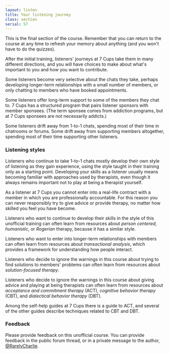 ```yaml
---
layout: listen
title: Your listening journey
class: section
serial: 57
---
```

This is the final section of the course. Remember that you can return to the course at any time to refresh your memory about anything (and you won't have to do the quizzes).

After the initial training, listeners' journeys at 7 Cups take them in many different directions, and you will have choices to make about what's important to you and how you want to contribute.

Some listeners become very selective about the chats they take, perhaps developing longer-term relationships with a small number of members, or only chatting to members who have booked appointments.

Some listeners offer long-term support to some of the members they chat to. 7 Cups has a structured program that pairs listener sponsors with member sponsees. (The term sponsee comes from addiction programs, but at 7 Cups sponsees are not necessarily addicts.)

Some listeners drift away from 1-to-1 chats, spending most of their time in chatrooms or forums. Some drift away from supporting members altogether, spending most of their time supporting other listeners.

### Listening styles

Listeners who continue to take 1-to-1 chats mostly develop their own style of listening as they gain experience, using the style taught in their training only as a starting point. Developing your skills as a listener usually means becoming familiar with approaches used by therapists, even though it always remains important not to play at being a therapist yourself.

As a listener at 7 Cups you cannot enter into a real-life contract with a member in which you are professionally accountable. For this reason you can never responsibly try to give advice or provide therapy, no matter how skilled you feel you have become.

Listeners who want to continue to develop their skills in the style of this unofficial training can often learn from resources about *person centered*, *humanistic*, or *Rogerian* therapy, because it has a similar style.

Listeners who want to enter into longer-term relationships with members can often learn from resources about *transactional analysis*, which provides a framework for understanding how people interact.

Listeners who decide to ignore the warnings in this course about trying to find solutions to members' problems can often learn from resources about *solution-focused therapy*.

Listeners who decide to ignore the warnings in this course about giving advice and playing at being therapists can often learn from resources about *acceptance and commitment therapy* (ACT), *cognitive behavior therapy* (CBT), and *dialectical behavior therapy* (DBT).

Among the self-help guides at 7 Cups there is a guide to ACT, and several of the other guides describe techniques related to CBT and DBT.

### Feedback

Please provide feedback on this unofficial course. You can provide feedback in the public forum thread, or in a private message to the author, [@RarelyCharlie](https://www.7cups.com/@RarelyCharlie).
